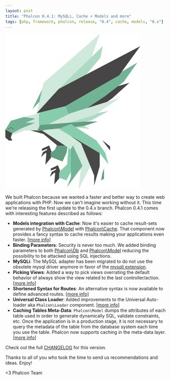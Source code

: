 ```yaml
---
layout: post
title: "Phalcon 0.4.1: MySQLi, Cache + Models and more"
tags: [php, framework, phalcon, release, "0.4", cache, models, "0.x"]
---
```


![Phalcon](/assets/files/2012-06-14-phalcon-green.jpg)

We built Phalcon because we wanted a faster and better way to create web applications with PHP. Now we can't imagine working without it. This time we're releasing the first update to the 0.4.x branch. Phalcon 0.4.1 comes with interesting features described as follows:

<!--more-->
- **Models integration with Cache**: Now it's easier to cache result-sets generated by [Phalcon\Model](https://docs.phalconphp.com/latest/en/db-models/html) with [Phalcon\Cache](https://docs.phalconphp.com/latest/en/cache). That component now provides a fancy syntax to cache results making your applications even faster. [[more info]](https://docs.phalconphp.com/latest/en/db-models-cache)
- **Binding Parameters**: Security is never too much. We added binding parameters to both [Phalcon\Db](https://docs.phalconphp.com/latest/en/db#binding-parameters) and [Phalcon\Model](https://docs.phalconphp.com/latest/en/db-models#binding-parameters) reducing the possibility to be attacked using SQL injections.
- **MySQLi**: The MySQL adapter has been migrated to do not use the obsolete mysql driver anymore in favor of the [mysqli extension](http://www.php.net/manual/en/book.mysqli.php).
- **Picking Views**: Added a way to pick views overrating the default behavior of always show the view related to the last controller/action. [[more info]](https://docs.phalconphp.com/latest/en/views#picking-views)
- **Shortened Syntax for Routes**: An alternative syntax is now available to define advanced routes. [[more info]](https://docs.phalconphp.com/latest/en/routing#short-syntax)
- **Universal Class Loader**: Added improvements to the Universal Auto-loader aka `Phalcon\Loader` component. [[more info]](https://docs.phalconphp.com/latest/en/loader) 
- **Caching Tables Meta-Data**: `Phalcon\Model` dumps the attributes of each table used in order to generate dynamically SQL, validate constraints, etc. Once the application is in a production stage, it is not necessary to query the metadata of the table from the database system each time you use the table. Phalcon now supports caching in the meta-data layer. [[more info]](https://docs.phalconphp.com/latest/en/db-models-cache)

Check out the full [CHANGELOG](https://github.com/phalcon/cphalcon/blob/master/CHANGELOG.md) for this version.

Thanks to all of you who took the time to send us recommendations and ideas. Enjoy!

<3 Phalcon Team